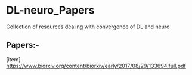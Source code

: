 # DL-neuro_Papers
Collection of resources dealing with convergence of DL and neuro

## Papers:-
[item] https://www.biorxiv.org/content/biorxiv/early/2017/08/29/133694.full.pdf
